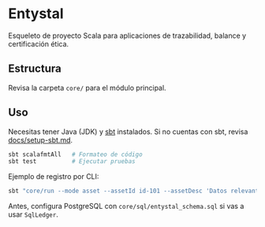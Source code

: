 # Entystal

Esqueleto de proyecto Scala para aplicaciones de trazabilidad, balance y certificación ética.

## Estructura

Revisa la carpeta `core/` para el módulo principal.

## Uso

Necesitas tener Java (JDK) y [sbt](https://www.scala-sbt.org/) instalados.
Si no cuentas con sbt, revisa [docs/setup-sbt.md](docs/setup-sbt.md).

```bash
sbt scalafmtAll   # Formateo de código
sbt test          # Ejecutar pruebas
```

Ejemplo de registro por CLI:

```bash
sbt "core/run --mode asset --assetId id-101 --assetDesc 'Datos relevantes CLI'"
```

Antes, configura PostgreSQL con `core/sql/entystal_schema.sql` si vas a usar `SqlLedger`.